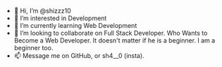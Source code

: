 - 👋 Hi, I’m @shizzz10
- 👀 I’m interested in Development
- 🌱 I’m currently learning Web Development
- 💞️ I’m looking to collaborate on Full Stack Developer. Who Wants to Become a Web Developer. It doesn't matter if he is a beginner. I am a beginner too.
- 📫 Message me on GitHub, or sh4__0 (insta).

<!---
shizzz10/shizzz10 is a ✨ special ✨ repository because its `README.md` (this file) appears on your GitHub profile.
You can click the Preview link to take a look at your changes.
--->

